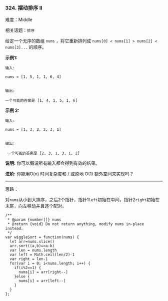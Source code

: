 ### 324. 摆动排序 II

难度：Middle

相关话题：`排序`

给定一个无序的数组 `nums` ，将它重新排列成 `nums[0] < nums[1] > nums[2] < nums[3]...` 的顺序。



**示例1:** 



```
输入:

nums = [1, 5, 1, 1, 6, 4]


输出:

一个可能的答案是 [1, 4, 1, 5, 1, 6]
```


**示例 2:** 



```
输入:

nums = [1, 3, 2, 2, 3, 1]


输出:

 一个可能的答案是 [2, 3, 1, 3, 1, 2]
```


**说明:** 
你可以假设所有输入都会得到有效的结果。



**进阶:** 
你能用O(n) 时间复杂度和 / 或原地 O(1) 额外空间来实现吗？




-----

思路：

对`nums`从小到大排序，之后2个指针，指针1`left`初始在中间，指针2`right`初始在末尾，向左移动并且逐个配对。
```
/**
 * @param {number[]} nums
 * @return {void} Do not return anything, modify nums in-place instead.
 */
var wiggleSort = function(nums) {
  let arr=nums.slice()
  arr.sort((a,b)=>a-b)
  var len = nums.length
  var left = Math.ceil(len/2)-1
  var right = len-1
  for(var i = 0; i<nums.length; i++) {
    if(i%2==1) {
      nums[i] = arr[right--]
    }else {
      nums[i] = arr[left--]
    }
  }
};
```

